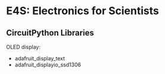 # E4S: Electronics for Scientists

## CircuitPython Libraries

OLED display:
- adafruit_display_text
- adafruit_displayio_ssd1306
